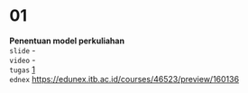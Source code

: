 # 01
**Penentuan model perkuliahan** \
`slide` - \
`video` - \
`tugas` [1](https://edunex.itb.ac.id/courses/46523/preview/160136/68801) \
`ednex` https://edunex.itb.ac.id/courses/46523/preview/160136
